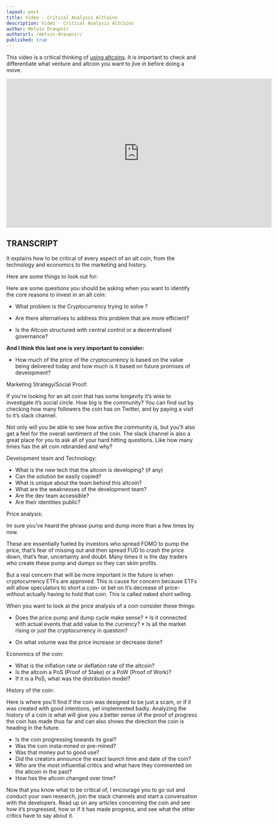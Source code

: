 ```yaml
---
layout: post
title: Video - Critical Analysis AltCoins
description: Video - Critical Analysis AltCoins
author: Melvin Draupnir
authorurl: /melvin-draupnir/ 
published: true
---
```


<p>This video is a critical thinking of <a href="/altcoin-as-an-alternative-may-not-really-help/">using altcoins</a>. It is important to check and differentiate what venture and altcoin you want to jive in before doing a move.</p>

<center><iframe width="700" height="394" src="https://www.youtube.com/embed/p8-oyJ4TTKg" frameborder="0" allowfullscreen></iframe></center>

<h2>TRANSCRIPT</h2>

It explains how to be critical of every aspect of an alt coin, from the technology and economics to the marketing and history. 

Here are some things to look out for: 

Here are some questions you should be asking when you want to identify the core reasons to invest in an alt coin:

* What problem is the Cryptocurrency trying to solve ?

* Are there alternatives to address this problem that are more efficient?

* Is the Altcoin structured with central control or a decentralised governance?

**And I think this last one is very important to consider:**

* How much of the price of the cryptocurrency is based on the value being delivered today and how much is it based on future promises of development?

Marketing Strategy/Social Proof:

If you’re looking for an alt coin that has some longevity it’s wise to investigate it’s social circle. How big is the community? You can find out by checking how many followers the coin has on Twitter, and by paying a visit to it’s slack channel. 

Not only will you be able to see how active the community is, but you’ll also get a feel for the overall sentiment of the coin. The slack channel is also a great place for you to ask all of your hard hitting questions. Like how many times has the alt coin rebranded and why?

Development team and Technology:

* What is the new tech that the altcoin is developing? (if any)
* Can the solution be easily copied?
* What is unique about the team behind this altcoin?
* What are the weaknesses of the development team?
* Are the dev team accessible?
* Are their identities public?

Price analysis:

Im sure you’ve heard the phrase pump and dump more than a few times by now. 

These are essentially fueled by investors who spread FOMO to pump the price, that’s fear of missing out and then spread FUD to crash the price down, that’s fear, uncertainty and doubt. Many times it is the day traders who create these pump and dumps so they can skim profits. 

But a real concern that will be more important in the future is when cryptocurrency ETFs are approved. This is cause for concern because ETFs will allow speculators to short a coin- or bet on it’s decrease of price- without actually having to hold that coin. This is called naked short selling.

When you want to look at the price analysis of a coin consider these things:

* Does the price pump and dump cycle make sense? * Is it connected with actual events that add value to the currency? * Is all the market rising or just the cryptocurrency in question?

* On what volume was the price increase or decrease done?

Economics of the coin:

* What is the inflation rate or deflation rate of the altcoin?
* Is the altcoin a PoS (Proof of Stake) or a PoW (Proof of Work)?
* If it is a PoS, what was the distribution model?

History of the coin:

Here is where you’ll find if the coin was designed to be just a scam, or if it was created with good intentions, yet implemented badly. Analyzing the history of a coin is what will give you a better sense of the proof of progress the coin has made thus far and can also shows the direction the coin is heading in the future.

* Is the coin progressing towards its goal?
* Was the coin insta-mined or pre-mined?
* Was that money put to good use?
* Did the creators announce the exact launch time and date of the coin?
* Who are the most influential critics and what have they commented on the altcoin in the past?
* How has the altcoin changed over time?

Now that you know what to be critical of, I encourage you to go out and conduct your own research, join the slack channels and start a conversation with the developers. Read up on any articles concerning the coin and see how it’s progressed, how or if it has made progress, and see what the other critics have to say about it. 
